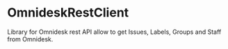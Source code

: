 # OmnideskRestClient
Library for Omnidesk rest API allow to get Issues, Labels, Groups and Staff from Omnidesk.
